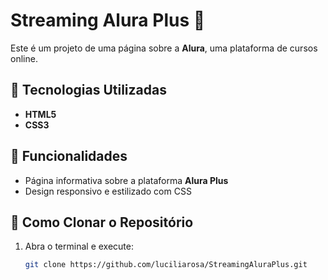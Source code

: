 # Streaming Alura Plus 🎥  

Este é um projeto de uma página sobre a **Alura**, uma plataforma de cursos online.  

## 📌 Tecnologias Utilizadas  
- **HTML5**  
- **CSS3**  

## 🚀 Funcionalidades  
- Página informativa sobre a plataforma **Alura Plus**  
- Design responsivo e estilizado com CSS  

## 📂 Como Clonar o Repositório  
1. Abra o terminal e execute:  
   ```bash
   git clone https://github.com/luciliarosa/StreamingAluraPlus.git
